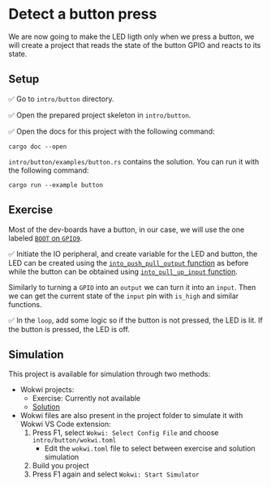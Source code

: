 # Detect a button press

We are now going to make the LED ligth only when we press a button, we will create a
project that reads the state of the button GPIO and reacts to its state.


## Setup

✅ Go to `intro/button` directory.

✅ Open the prepared project skeleton in `intro/button`.

✅ Open the docs for this project with the following command:

```
cargo doc --open
```

`intro/button/examples/button.rs` contains the solution. You can run it with the following command:

```shell
cargo run --example button
```

## Exercise

Most of the dev-boards have a button, in our case, we will use the one labeled [`BOOT` on `GPIO9`].


✅ Initiate the IO peripheral, and create variable for the LED and button, the LED can be created using the
[`into_push_pull_output` function][into-push-pull-output] as before while the button can be obtained using
[`into_pull_up_input` function][into-pull-up-input].

Similarly to turning a `GPIO` into an `output` we can turn it into an `input`. Then we can get the current state of the `input` pin with `is_high` and similar functions.

✅ In the `loop`, add some logic so if the button is not pressed, the LED is lit. If the button is pressed, the LED is off.

[`BOOT` on `GPIO9`]: https://github.com/esp-rs/esp-rust-board#ios
[into-pull-up-input]: https://docs.esp-rs.org/esp-hal/esp-hal/0.16.0/esp32c3/esp_hal/gpio/struct.GpioPin.html#method.into_pull_up_input
[into-push-pull-output]: https://docs.esp-rs.org/esp-hal/esp-hal/0.16.0/esp32c3/esp_hal/gpio/struct.GpioPin.html#method.into_push_pull_output

## Simulation

This project is available for simulation through two methods:
- Wokwi projects:
  - Exercise: Currently not available
  - [Solution](https://wokwi.com/projects/382725583123606529?build-cache=disable)
- Wokwi files are also present in the project folder to simulate it with Wokwi VS Code extension:
   1. Press F1, select `Wokwi: Select Config File` and choose `intro/button/wokwi.toml`
      - Edit the `wokwi.toml` file to select between exercise and solution simulation
   2. Build you project
   3. Press F1 again and select `Wokwi: Start Simulator`
